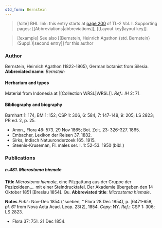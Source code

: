 ```yaml
---
std_form: Bernstein
---
```


> [!cite] BHL link: this entry starts at [page 200](https://www.biodiversitylibrary.org/page/33120331) of TL-2 Vol. I.
> Supporting pages: [[Abbreviations|abbreviations]], [[Layout key|layout key]].

> [!example] See also [[Bernstein, Heinrich Agathon {std. Bernstein} (Suppl.)|second entry]] for this author

### Author

Bernstein, Heinrich Agathon (1822-1865), German botanist from Silesia. 
**Abbreviated name**: *Bernstein*

#### Herbarium and types

Material from Indonesia at [[Collection WRSL|WRSL]].
*Ref*.: *IH* 2: 71.

#### Bibliography and biography

Barnhart 1: 174; BM 1: 152; CSP 1: 306, 6: 584, 7: 147-148, 9: 205; LS 2823; PR ed. 2, p. 25.
- Anon., Flora 48: 573. 29 Nov 1865; Bot. Zeit. 23: 326-327. 1865.
- Embacher, Lexikon der Reisen 37. 1882.
- Sirks, Indisch Natuuronderzoek 165. 1915.
- Steenis-Kruseman, Fl. males ser. I. 1: 52-53. 1950 (bibl.)

### Publications

##### n.481. Microstoma hiemale

**Title**
*Microstoma hiemale*, eine Pilzgattung aus der Gruppe der Pezizoideen,... mit einer Steindrucktafel. Der Akademie übergeben den 14 Oktober 1851 \[Breslau 1854\]. Qu.
**Abbreviated title**: *Microstoma hiemale*.

**Notes**
*Publ*.: Nov-Dec 1854 ("soeben, " Flora 28 Dec 1854), p. \[6471-658, *pl. 61* from Nova Acta Acad. Leop. 23(2), 1854. *Copy*: NY.
*Ref*.: CSP 1: 306; LS 2823.
- Flora 37: 751. 21 Dec 1854.

